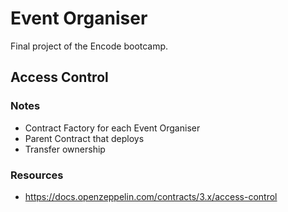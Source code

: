 # Event Organiser

Final project of the Encode bootcamp.


## Access Control


### Notes
- Contract Factory for each Event Organiser
- Parent Contract that deploys
- Transfer ownership

### Resources
- https://docs.openzeppelin.com/contracts/3.x/access-control

